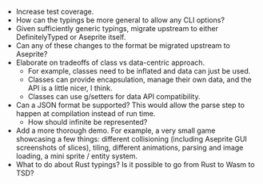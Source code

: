 - Increase test coverage.
- How can the typings be more general to allow any CLI options?
- Given sufficiently generic typings, migrate upstream to either DefinitelyTyped
  or Aseprite itself.
- Can any of these changes to the format be migrated upstream to Aseprite?
- Elaborate on tradeoffs of class vs data-centric approach.
  - For example, classes need to be inflated and data can just be used.
  - Classes can provide encapsulation, manage their own data, and the API is a
    little nicer, I think.
  - Classes can use g/setters for data API compatibility.
- Can a JSON format be supported? This would allow the parse step to happen at
  compilation instead of run time.
  - How should infinite be represented?
- Add a more thorough demo. For example, a very small game showcasing a few
  things: different collisioning (including Aseprite GUI screenshots of slices),
  tiling, different animations, parsing and image loading, a mini sprite
  / entity system.
- What to do about Rust typings? Is it possible to go from Rust to Wasm to TSD?
